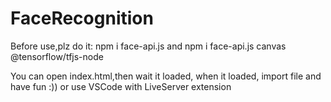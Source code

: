 # FaceRecognition
Before use,plz do it:
npm i face-api.js
and npm i face-api.js canvas @tensorflow/tfjs-node

You can open index.html,then wait it loaded, when it loaded, import file and have fun :))
or use VSCode with LiveServer extension
